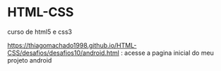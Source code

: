 # HTML-CSS
 curso de html5 e css3

https://thiagomachado1998.github.io/HTML-CSS/desafios/desafios10/android.html : acesse a pagina inicial do meu projeto android
